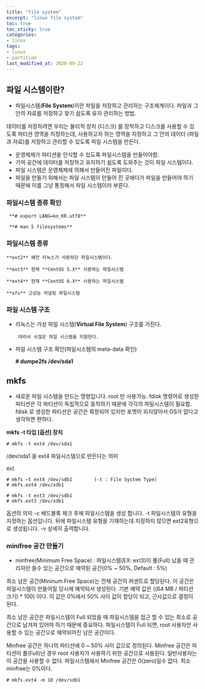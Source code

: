 ```yaml
---
title: "file system"
excerpt: "linux file system"
toc: true
toc_sticky: true
categories:
- linux
tags:
- linux
- partition
last_modified_at: 2020-09-22
---
```

## 파일 시스템이란?
* 파일시스템(**File System**)이란 파일을 저장하고 관리하는 구조체계이다. 파일과 그 안의 자료를 저장하고 찾기 쉽도록 유지 관리하는 방법.

데이터를 저장하려면 우리는 물리적 장치 (디스크) 를 장착하고 디스크를 사용할 수 있도록 파티션 영역을 지정하는데, 사용하고자 하는 영역을 지정하고 그 안의 데이터 (파일과 자료)를 저장하고 관리할 수 있도록 파일 시스템을 만든다.

- 운영체제가 파티션을 인식할 수 있도록 파일시스템을 만들어야함.
- 기억 공간에 데이터를 저장하고 유지하기 쉽도록 도와주는 것이 파일 시스템이다.
- 파일 시스템은 운영체제에 의해서 만들어진 파일이다.
- 파일을 만들기 위해서는 파일 시스템이 만들어 진 곳에다가 파일을 만들어야 하기 때문에 이를 그냥 통칭해서 파일 시스템이라 부른다.

### 파일시스템 종류 확인

     **# export LANG=ko_KR.utf8**

     **# man 5 filesystems**

### 파일시스템 종류

    **ext2** 예전 리눅스가 사용하던 파일시스템이다.

    **ext3** 현재 **CentOS 5.X** 사용하는 파일시스템

    **ext4** 현재 **CentOS 6.X** 사용하는 파일시스템

    **xfs** 고성능 저널링 파일시스템

### 파일 시스템 구조

- 리눅스는 가상 파일 시스템(**Virtual File System**) 구조를 가진다.

       따라서 수많은 파일 시스템을 지원한다.

- 파일 시스템 구조 확인(파일시스템의 meta-data 확인)

     **# dumpe2fs /dev/sda1**

## mkfs

* 새로운 파일 시스템을 만드는 명령입니다. root 만 사용가능.
fdisk 명령어로 생성한 파티션은 각 파티션이 독립적으로 동작하기 때문에 각각의 파일시스템이 필요함.
fdisk 로 생성한 파티션은 공간은 확장되어 있지만 포맷이 되지않아서 OS가 없다고 생각하면 편하다.

**mkfs -t 타입 [옵션] 장치**
```console
# mkfs -t ext4 /dev/sda1
```
/dev/sda1 을 ext4 파일시스템으로 만든다는 의미

ex)
```console
# mkfs –t ext4 /dev/sdb1        (-t : File System Type)
# mkfs.ext4 /dev/sdb1

# mkfs -t ext3 /dev/sdb1
# mkfs.ext3 /dev/sdb1
```

옵션의 의미 
-c
 배드블록 체크 후에 파일시스템을 생성 합니다. 
-t
 파일시스템의 유형을 지정하는 옵션입니다. 뒤에 파일시스템 유형을 기재하는데 지정하지 않으면 ext2유형으로 생성됩니다. 
-v
 상세히 출력합니다.

### minifree 공간 만들기
* minfree(Minimum Free Space) : 파일시스템(EX: ext3)이 풀(Full) 났을 때 관리자만 쓸수 있는 공간으로 예약된 공간(0% ~ 50%, Default : 5%)

최소 남은 공간(Mininum Free Space)는 전체 공간의 퍼센트로 할당된다. 이 공간은 파일시스템이 만들어질 당시에 예약되서 생성된다. 기본 예약 값은 ((64 MB / 파티션 크기) * 100) 이다. 이 값은 0%에서 50% 사이 값이 할당이 되고, 근사값으로 결정이 된다.

최소 남은 공간은 파일시스템이 Full 되었을 때 파일시스템을 접근 할 수 있는 최소로 공간으로 남겨져 있어야 하기 때문에 중요하다. 파일시스템이 Full 되면, root 사용자만 사용할 수 있는 공간으로 예약되어진 남은 공간이다.

Minfree 공간은 하나의 파티션에 0 ~ 50% 사이 값으로 정의된다. Minfree 공간은 파티션이 풀(Full)난 경우 root 사용자가 사용하기 위한 공간으로 사용된다. 일반사용자는 이 공간을 사용할 수 없다. 파일시스템에서 Minfree 공간은 0(zero)일수 없다. 최소 minfree는 0%이다.

```console
# mkfs.ext4 -m 10 /dev/sdb1
```